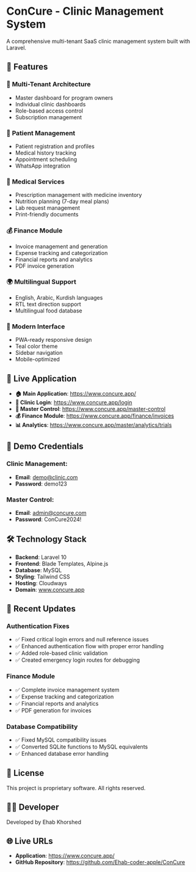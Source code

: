 # ConCure - Clinic Management System

A comprehensive multi-tenant SaaS clinic management system built with Laravel.

## 🌟 Features

### 🏥 **Multi-Tenant Architecture**
- Master dashboard for program owners
- Individual clinic dashboards  
- Role-based access control
- Subscription management

### 👥 **Patient Management**
- Patient registration and profiles
- Medical history tracking
- Appointment scheduling
- WhatsApp integration

### 💊 **Medical Services**
- Prescription management with medicine inventory
- Nutrition planning (7-day meal plans)
- Lab request management
- Print-friendly documents

### 💰 **Finance Module**
- Invoice management and generation
- Expense tracking and categorization
- Financial reports and analytics
- PDF invoice generation

### 🌍 **Multilingual Support**
- English, Arabic, Kurdish languages
- RTL text direction support
- Multilingual food database

### 📱 **Modern Interface**
- PWA-ready responsive design
- Teal color theme
- Sidebar navigation
- Mobile-optimized

## 🚀 **Live Application**

- **🏠 Main Application**: https://www.concure.app/
- **🔑 Clinic Login**: https://www.concure.app/login
- **👑 Master Control**: https://www.concure.app/master-control
- **💰 Finance Module**: https://www.concure.app/finance/invoices
- **📊 Analytics**: https://www.concure.app/master/analytics/trials

## 🔐 **Demo Credentials**

### **Clinic Management:**
- **Email**: demo@clinic.com
- **Password**: demo123

### **Master Control:**
- **Email**: admin@concure.com
- **Password**: ConCure2024!

## 🛠️ **Technology Stack**

- **Backend**: Laravel 10
- **Frontend**: Blade Templates, Alpine.js
- **Database**: MySQL
- **Styling**: Tailwind CSS
- **Hosting**: Cloudways
- **Domain**: www.concure.app

## 🔧 **Recent Updates**

### **Authentication Fixes**
- ✅ Fixed critical login errors and null reference issues
- ✅ Enhanced authentication flow with proper error handling
- ✅ Added role-based clinic validation
- ✅ Created emergency login routes for debugging

### **Finance Module**
- ✅ Complete invoice management system
- ✅ Expense tracking and categorization
- ✅ Financial reports and analytics
- ✅ PDF generation for invoices

### **Database Compatibility**
- ✅ Fixed MySQL compatibility issues
- ✅ Converted SQLite functions to MySQL equivalents
- ✅ Enhanced database error handling

## 📄 **License**

This project is proprietary software. All rights reserved.

## 👨‍💻 **Developer**

Developed by Ehab Khorshed

## 🌐 **Live URLs**

- **Application**: https://www.concure.app/
- **GitHub Repository**: https://github.com/Ehab-coder-apple/ConCure
